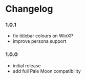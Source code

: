 # Changelog

### 1.0.1
- fix titlebar colours on WinXP
- improve persona support

### 1.0.0
- initial release
- add full Pale Moon compatibility